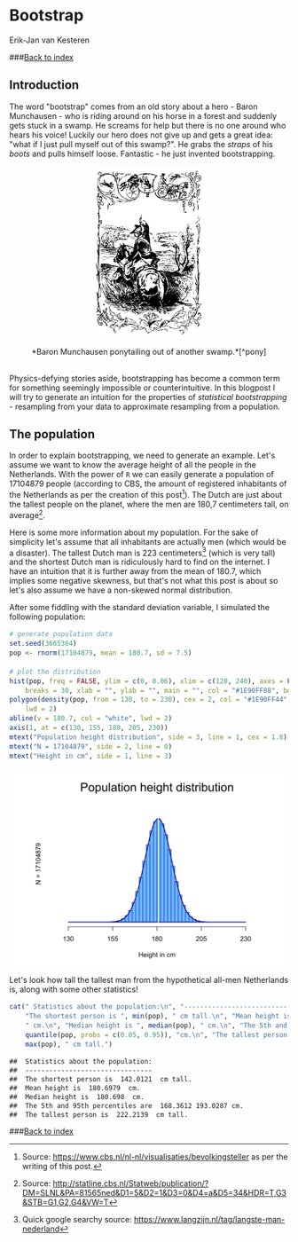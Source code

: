 # Bootstrap
Erik-Jan van Kesteren  



###[Back to index](../index.html)



## Introduction
The word "bootstrap" comes from an old story about a hero - Baron Munchausen - who is riding around on his horse in a forest and suddenly gets stuck in a swamp. He screams for help but there is no one around who hears his voice! Luckily our hero does not give up and gets a great idea: "what if I just pull myself out of this swamp?". He grabs the *straps* of his *boots* and pulls himself loose. Fantastic - he just invented bootstrapping.

<img src="bootstrap_files/munchausen.svg" width="40%" style="display:block; margin-left:auto; margin-right:auto"></img>
<center> *Baron Munchausen ponytailing out of another swamp.*[^pony] </center>

[^pony]: Source: http://en.citizendium.org/wiki/Image:Dore-Munchausen-pull.jpg

<br/>



Physics-defying stories aside, bootstrapping has become a common term for something seemingly impossible or counterintuitive. In this blogpost I will try to generate an intuition for the properties of *statistical bootstrapping* - resampling from your data to approximate resampling from a population.

## The population
In order to explain bootstrapping, we need to generate an example. Let's assume we want to know the average height of all the people in the Netherlands. With the power of `R` we can easily generate a population of 17104879 people (according to CBS, the amount of registered inhabitants of the Netherlands as per the creation of this post[^cbs]). The Dutch are just about the tallest people on the planet, where the men are 180,7 centimeters tall, on average[^statline]. 

Here is some more information about my population. For the sake of simplicity let's assume that all inhabitants are actually men (which would be a disaster). The tallest Dutch man is 223 centimeters[^lngst] (which is very tall) and the shortest Dutch man is ridiculously hard to find on the internet. I have an intuition that it is further away from the mean of 180.7, which implies some negative skewness, but that's not what this post is about so let's also assume we have a non-skewed normal distribution.

After some fiddling with the standard deviation variable, I simulated the following population:

[^cbs]: Source: https://www.cbs.nl/nl-nl/visualisaties/bevolkingsteller as per the writing of this post.

[^statline]: Source: http://statline.cbs.nl/Statweb/publication/?DM=SLNL&PA=81565ned&D1=5&D2=1&D3=0&D4=a&D5=34&HDR=T,G3&STB=G1,G2,G4&VW=T

[^lngst]: Quick google searchy source: https://www.langzijn.nl/tag/langste-man-nederland


```r
# generate population data
set.seed(3665364)
pop <- rnorm(17104879, mean = 180.7, sd = 7.5)

# plot the distribution
hist(pop, freq = FALSE, ylim = c(0, 0.06), xlim = c(120, 240), axes = FALSE, 
    breaks = 30, xlab = "", ylab = "", main = "", col = "#1E90FF88", border = "#00008B")
polygon(density(pop, from = 130, to = 230), cex = 2, col = "#1E90FF44", border = "#00008B", 
    lwd = 2)
abline(v = 180.7, col = "white", lwd = 2)
axis(1, at = c(130, 155, 180, 205, 230))
mtext("Population height distribution", side = 3, line = 1, cex = 1.8)
mtext("N = 17104879", side = 2, line = 0)
mtext("Height in cm", side = 1, line = 3)
```

<img src="bootstrap_files/figure-html/popsvg-1.svg" style="display: block; margin: auto;" />

Let's look how tall the tallest man from the hypothetical all-men Netherlands is, along with some other statistics!


```r
cat(" Statistics about the population:\n", "--------------------------------\n", 
    "The shortest person is ", min(pop), " cm tall.\n", "Mean height is ", mean(pop), 
    " cm.\n", "Median height is ", median(pop), " cm.\n", "The 5th and 95th percentiles are ", 
    quantile(pop, probs = c(0.05, 0.95)), "cm.\n", "The tallest person is ", 
    max(pop), " cm tall.")
```

```
##  Statistics about the population:
##  --------------------------------
##  The shortest person is  142.0121  cm tall.
##  Mean height is  180.6979  cm.
##  Median height is  180.698  cm.
##  The 5th and 95th percentiles are  168.3612 193.0287 cm.
##  The tallest person is  222.2139  cm tall.
```


###[Back to index](../index.html)
